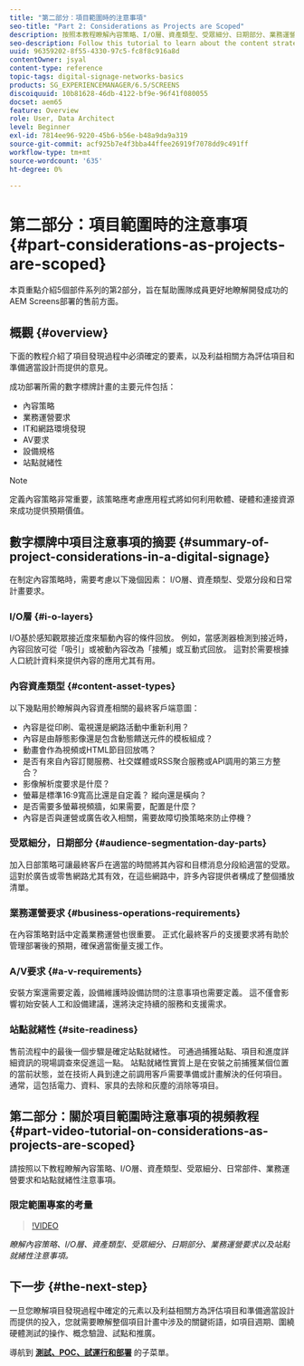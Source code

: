 ```yaml
---
title: "第二部分：項目範圍時的注意事項"
seo-title: "Part 2: Considerations as Projects are Scoped"
description: 按照本教程瞭解內容策略、I/O層、資產類型、受眾細分、日期部分、業務運營要求以及站點就緒性注意事項。
seo-description: Follow this tutorial to learn about the content strategy, I/O layers, asset types, audience segmentation, day parts, business operations requirements, and site readiness considerations.
uuid: 96359202-8f55-4330-97c5-fc8f8c916a8d
contentOwner: jsyal
content-type: reference
topic-tags: digital-signage-networks-basics
products: SG_EXPERIENCEMANAGER/6.5/SCREENS
discoiquuid: 10b81628-46db-4122-bf9e-96f41f080055
docset: aem65
feature: Overview
role: User, Data Architect
level: Beginner
exl-id: 7814ee96-9220-45b6-b56e-b48a9da9a319
source-git-commit: acf925b7e4f3bba44ffee26919f7078dd9c491ff
workflow-type: tm+mt
source-wordcount: '635'
ht-degree: 0%

---
```


# 第二部分：項目範圍時的注意事項 {#part-considerations-as-projects-are-scoped}

本頁重點介紹5個部件系列的第2部分，旨在幫助團隊成員更好地瞭解開發成功的AEM Screens部署的售前方面。

## 概觀 {#overview}

下面的教程介紹了項目發現過程中必須確定的要素，以及利益相關方為評估項目和準備適當設計而提供的意見。

成功部署所需的數字標牌計畫的主要元件包括：

* 內容策略
* 業務運營要求
* IT和網路環境發現
* AV要求
* 設備規格
* 站點就緒性

>[!NOTE]
>
>定義內容策略非常重要，該策略應考慮應用程式將如何利用軟體、硬體和連接資源來成功提供預期價值。

## 數字標牌中項目注意事項的摘要  {#summary-of-project-considerations-in-a-digital-signage}

在制定內容策略時，需要考慮以下幾個因素： I/O層、資產類型、受眾分段和日常計畫要求。

### I/O層 {#i-o-layers}

I/O基於感知觀眾接近度來驅動內容的條件回放。 例如，當感測器檢測到接近時，內容回放可從「吸引」或被動內容改為「接觸」或互動式回放。 這對於需要根據人口統計資料來提供內容的應用尤其有用。

### 內容資產類型 {#content-asset-types}

以下幾點用於瞭解與內容資產相關的最終客戶端意圖：

* 內容是從印刷、電視還是網路活動中重新利用？
* 內容是由靜態影像還是包含動態饋送元件的模板組成？
* 動畫會作為視頻或HTML節目回放嗎？
* 是否有來自內容訂閱服務、社交媒體或RSS聚合服務或API調用的第三方整合？
* 影像解析度要求是什麼？
* 螢幕是標準16:9寬高比還是自定義？ 縱向還是橫向？
* 是否需要多螢幕視頻牆，如果需要，配置是什麼？
* 內容是否與運營或廣告收入相關，需要故障切換策略來防止停機？

### 受眾細分，日期部分 {#audience-segmentation-day-parts}

加入日部策略可讓最終客戶在適當的時間將其內容和目標消息分段給適當的受眾。 這對於廣告或零售網路尤其有效，在這些網路中，許多內容提供者構成了整個播放清單。

### 業務運營要求 {#business-operations-requirements}

在內容策略對話中定義業務運營也很重要。 正式化最終客戶的支援要求將有助於管理部署後的預期，確保適當衡量支援工作。

### A/V要求 {#a-v-requirements}

安裝方案還需要定義，設備維護時設備訪問的注意事項也需要定義。 這不僅會影響初始安裝人工和設備建議，還將決定持續的服務和支援需求。

### 站點就緒性 {#site-readiness}

售前流程中的最後一個步驟是確定站點就緒性。 可通過捕獲站點、項目和進度詳細資訊的現場調查來促進這一點。 站點就緒性實質上是在安裝之前捕獲某個位置的當前狀態，並在技術人員到達之前調用客戶需要準備或計畫解決的任何項目。 通常，這包括電力、資料、家具的去除和灰塵的消除等項目。

## 第二部分：關於項目範圍時注意事項的視頻教程 {#part-video-tutorial-on-considerations-as-projects-are-scoped}

請按照以下教程瞭解內容策略、I/O層、資產類型、受眾細分、日常部件、業務運營要求和站點就緒性注意事項。

### 限定範圍專案的考量

>[!VIDEO](https://video.tv.adobe.com/v/28380)

*瞭解內容策略、I/O層、資產類型、受眾細分、日期部分、業務運營要求以及站點就緒性注意事項。*

## 下一步 {#the-next-step}

一旦您瞭解項目發現過程中確定的元素以及利益相關方為評估項目和準備適當設計而提供的投入，您就需要瞭解整個項目計畫中涉及的關鍵術語，如項目週期、圍繞硬體測試的操作、概念驗證、試點和推廣。

導航到 **[測試、POC、試運行和部署](testing-pocs-pilots-rollouts.md)** 的子菜單。

